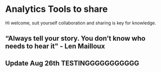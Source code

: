 # Analytics Tools to share

Hi welcome, suit yourself collaboration and sharing is key for knowledge.

## “Always tell your story. You don’t know who needs to hear it" - Len Mailloux
## Update Aug 26th TESTINGGGGGGGGGGG    
